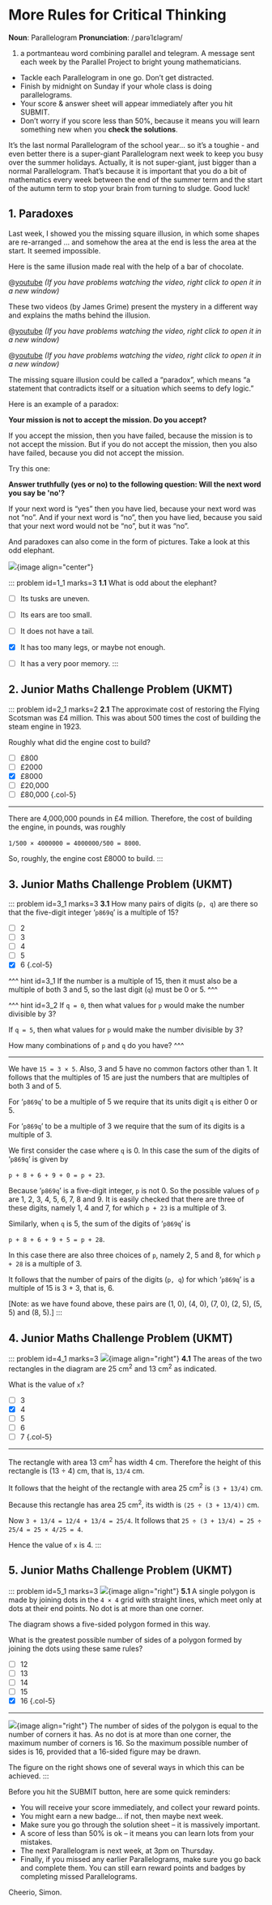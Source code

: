 # More Rules for Critical Thinking

<div class="dictionary">

__Noun__: Parallelogram
__Pronunciation__: /ˌparəˈlɛləɡram/

1. a portmanteau word combining parallel and telegram. A message sent each
week by the Parallel Project to bright young mathematicians.

</div>

*	Tackle each Parallelogram in one go. Don’t get distracted.
*	Finish by midnight on Sunday if your whole class is doing parallelograms.
*	Your score & answer sheet will appear immediately after you hit SUBMIT.
*	Don’t worry if you score less than 50%, because it means you will learn something new when you __check the solutions__.

It’s the last normal Parallelogram of the school year... so it’s a toughie - and even better there is a super-giant Parallelogram next week to keep you busy over the summer holidays. Actually, it is not super-giant, just bigger than a normal Parallelogram. That’s because it is important that you do a bit of mathematics every week between the end of the summer term and the start of the autumn term to stop your brain from turning to sludge. Good luck!


## 1. Paradoxes

Last week, I showed you the missing square illusion, in which some shapes are re-arranged … and somehow the area at the end is less the area at the start. It seemed impossible.  

Here is the same illusion made real with the help of a bar of chocolate.

@[youtube](z7tRr49qZfo?rel=0) _(If you have problems watching the video, right click to open it in a new window)_

These two videos (by James Grime) present the mystery in a different way and explains the maths behind the illusion.

@[youtube](OgfT2myMQl8?rel=0) _(If you have problems watching the video, right click to open it in a new window)_

@[youtube](Rzzct1We-38?rel=0) _(If you have problems watching the video, right click to open it in a new window)_

The missing square illusion could be called a “paradox”, which means “a statement that contradicts itself or a situation which seems to defy logic.”  

Here is an example of a paradox:  

__Your mission is not to accept the mission. Do you accept?__  

If you accept the mission, then you have failed, because the mission is to not accept the mission. But if you do not accept the mission, then you also have failed, because you did not accept the mission.  

Try this one:  

__Answer truthfully (yes or no) to the following question: Will the next word you say be 'no'?__  

If your next word is “yes” then you have lied, because your next word was not “no”. And if your next word is “no”, then you have lied, because you said that your next word would not be “no”, but it was “no”.  

And paradoxes can also come in the form of pictures. Take a look at this odd elephant.

![](/resources/8-34-miracle-chocolate/1-paradox.png){image align="center"}

::: problem id=1_1 marks=3
__1.1__ What is odd about the elephant?

* [ ] Its tusks are uneven.
* [ ] Its ears are too small.
* [ ] It does not have a tail.
* [x] It has too many legs, or maybe not enough.
* [ ] It has a very poor memory.
:::


## 2. Junior Maths Challenge Problem (UKMT)
<!--- 2018 (9) --->

::: problem id=2_1 marks=2
__2.1__ The approximate cost of restoring the Flying Scotsman was £4 million. This was about 500 times the cost of building the steam engine in 1923.  

Roughly what did the engine cost to build?

* [ ] £800
* [ ] £2000
* [x] £8000
* [ ] £20,000
* [ ] £80,000
{.col-5}

---

There are 4,000,000 pounds in £4 million. Therefore, the cost of building the engine, in pounds, was roughly  

`1/500 × 4000000 = 4000000/500 = 8000`.  

So, roughly, the engine cost £8000 to build.
:::


## 3. Junior Maths Challenge Problem (UKMT)
<!--- 2018 (16) --->

::: problem id=3_1 marks=3
__3.1__ How many pairs of digits (`p, q`) are there so that the five-digit integer ‘`p869q`’ is a multiple of 15?

* [ ] 2
* [ ] 3
* [ ] 4
* [ ] 5
* [x] 6
{.col-5}

^^^ hint id=3_1
If the number is a multiple of 15, then it must also be a multiple of both 3 and 5, so the last digit (`q`) must be 0 or 5.
^^^

^^^ hint id=3_2
If `q = 0`, then what values for `p` would make the number divisible by 3?  

If `q = 5`, then what values for `p` would make the number divisible by 3?  

How many combinations of `p` and `q` do you have?
^^^

---

We have `15 = 3 × 5`. Also, 3 and 5 have no common factors other than 1. It follows that the multiples of 15 are just the numbers that are multiples of both 3 and of 5.  

For ‘`p869q`’ to be a multiple of 5 we require that its units digit `q` is either 0 or 5.  

For ‘`p869q`’ to be a multiple of 3 we require that the sum of its digits is a multiple of 3.  

We first consider the case where `q` is 0. In this case the sum of the digits of ‘`p869q`’ is given by  

`p + 8 + 6 + 9 + 0 = p + 23`.  

Because ‘`p869q`’ is a five-digit integer, `p` is not 0. So the possible values of `p` are 1, 2, 3, 4, 5, 6, 7, 8 and 9. It is easily checked that there are three of these digits, namely 1, 4 and 7, for which `p + 23` is a multiple of 3.  

Similarly, when `q` is 5, the sum of the digits of ‘`p869q`’ is  

`p + 8 + 6 + 9 + 5 = p + 28`.  

In this case there are also three choices of `p`, namely 2, 5 and 8, for which `p + 28` is a multiple of 3.  

It follows that the number of pairs of the digits (`p, q`) for which ‘`p869q`’ is a multiple of 15 is 3 + 3, that is, 6.  

[Note: as we have found above, these pairs are (1, 0), (4, 0), (7, 0), (2, 5), (5, 5) and (8, 5).]
:::


## 4. Junior Maths Challenge Problem (UKMT)
<!--- 2018 (17) --->

::: problem id=4_1 marks=3
![](/resources/8-34-miracle-chocolate/4-square.jpg){image align="right"}
__4.1__ The areas of the two rectangles in the diagram are 25 cm<sup>2</sup> and 13 cm<sup>2</sup> as indicated.  

What is the value of `x`?

* [ ] 3
* [x] 4
* [ ] 5
* [ ] 6
* [ ] 7
{.col-5}

---

The rectangle with area 13 cm<sup>2</sup> has width 4 cm. Therefore the height of this rectangle is (13 ÷ 4) cm, that is, `13/4` cm.  

It follows that the height of the rectangle with area 25 cm<sup>2</sup> is `(3 + 13/4)` cm.  

Because this rectangle has area 25 cm<sup>2</sup>, its width is `(25 ÷ (3 + 13/4))` cm.  

Now `3 + 13/4 = 12/4 + 13/4 = 25/4`. It follows that `25 ÷ (3 + 13/4) = 25 ÷ 25/4 = 25 × 4/25 = 4`.  

Hence the value of `x` is 4.
:::


## 5. Junior Maths Challenge Problem (UKMT)
<!--- 2010 (23) --->

::: problem id=5_1 marks=3
![](/resources/8-34-miracle-chocolate/5-dots-question.gif){image align="right"}
__5.1__ A single polygon is made by joining dots in the `4 × 4` grid with straight lines, which meet only at dots at their end points. No dot is at more than one corner.

The diagram shows a five-sided polygon formed in this way.

What is the greatest possible number of sides of a polygon formed by joining the dots using these same rules?

* [ ] 12
* [ ] 13
* [ ] 14
* [ ] 15
* [x] 16
{.col-5}

---

![](/resources/8-34-miracle-chocolate/5-dots-answer.gif){image align="right"}
The number of sides of the polygon is equal to the number of corners it has. As no dot is at more than one corner, the maximum number of corners is 16. So the maximum possible number of sides is 16, provided that a 16-sided figure may be drawn.

The figure on the right shows one of several ways in which this can be achieved.
:::


Before you hit the SUBMIT button, here are some quick reminders:

*	You will receive your score immediately, and collect your reward points.
*	You might earn a new badge... if not, then maybe next week.
*	Make sure you go through the solution sheet – it is massively important.
*	A score of less than 50% is ok – it means you can learn lots from your mistakes.
*	The next Parallelogram is next week, at 3pm on Thursday.
*	Finally, if you missed any earlier Parallelograms, make sure you go back and complete them. You can still earn reward points and badges by completing missed Parallelograms.

Cheerio,
Simon.

